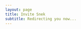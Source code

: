 ```yaml
---
layout: page
title: Invite Snek
subtitle: Redirecting you now...
---
```


<meta http-equiv="refresh" content="3; URL=https://discord.com/oauth2/authorize?client_id=690747778455830559&scope=bot&permissions=1500900470" />
